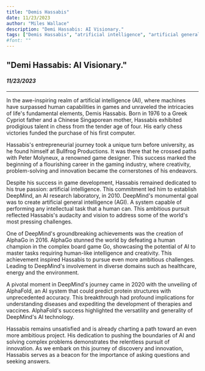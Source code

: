 ```yaml
---
title: "Demis Hassabis"
date: 11/23/2023
author: "Miles Wallace"
description: "Demi Hassabis: AI Visionary."
tags: ["Demis Hassabis", "atrificial intelligence", "artificial general intelligence", "DeepMind", "AlphaGo", "AlphaFold",  ]
#font: ""
---
```

## "Demi Hassabis: AI Visionary."
#### _11/23/2023_  
____

In the awe-inspiring realm of artificial intelligence (AI), where machines have surpassed human capabilities in games and unraveled the intricacies of life's fundamental elements, Demis Hassabis. Born in 1976 to a Greek Cypriot father and a Chinese Singaporean mother, Hassabis exhibited prodigious talent in chess from the tender age of four. His early chess victories funded the purchase of his first computer. 

Hassabis's entrepreneurial journey took a unique turn before university, as he found himself at Bullfrog Productions. It was there that he crossed paths with Peter Molyneux, a renowned game designer. This success marked the beginning of a flourishing career in the gaming industry, where creativity, problem-solving and innovation became the cornerstones of his endeavors.

Despite his success in game development, Hassabis remained dedicated to his true passion: artificial intelligence. This commitment led him to establish DeepMind, an AI research laboratory, in 2010. DeepMind's monumental goal was to create artificial general intelligence (AGI). A system capable of performing any intellectual task that a human can. This ambitious pursuit reflected Hassabis's audacity and vision to address some of the world's most pressing challenges.

One of DeepMind's groundbreaking achievements was the creation of AlphaGo in 2016. AlphaGo stunned the world by defeating a human champion in the complex board game Go, showcasing the potential of AI to master tasks requiring human-like intelligence and creativity. This achievement inspired Hassabis to pursue even more ambitious challenges. Leading to DeepMind's involvement in diverse domains such as healthcare, energy and the environment.

A pivotal moment in DeepMind's journey came in 2020 with the unveiling of AlphaFold, an AI system that could predict protein structures with unprecedented accuracy. This breakthrough had profound implications for understanding diseases and expediting the development of therapies and vaccines. AlphaFold's success highlighted the versatility and generality of DeepMind's AI technology.

Hassabis remains unsatisfied and is already charting a path toward an even more ambitious project. His dedication to pushing the boundaries of AI and solving complex problems demonstrates the relentless pursuit of innovation. As we embark on this journey of discovery and innovation, Hassabis serves as a beacon for the importance of asking questions and seeking answers.